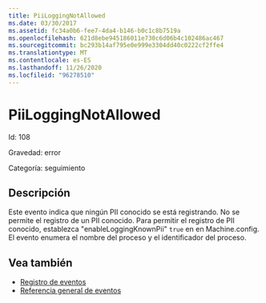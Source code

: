 ```yaml
---
title: PiiLoggingNotAllowed
ms.date: 03/30/2017
ms.assetid: fc34a0b6-fee7-4da4-b146-b0c1c8b7519a
ms.openlocfilehash: 621d8ebe945186011e730c6d06b4c102486ac467
ms.sourcegitcommit: bc293b14af795e0e999e3304dd40c0222cf2ffe4
ms.translationtype: MT
ms.contentlocale: es-ES
ms.lasthandoff: 11/26/2020
ms.locfileid: "96278510"
---
```

# <a name="piiloggingnotallowed"></a>PiiLoggingNotAllowed

Id: 108  
  
 Gravedad: error  
  
 Categoría: seguimiento  
  
## <a name="description"></a>Descripción  

 Este evento indica que ningún PII conocido se está registrando. No se permite el registro de un PII conocido. Para permitir el registro de PII conocido, establezca "enableLoggingKnownPii" `true` en en Machine.config. El evento enumera el nombre del proceso y el identificador del proceso.  
  
## <a name="see-also"></a>Vea también

- [Registro de eventos](index.md)
- [Referencia general de eventos](events-general-reference.md)
